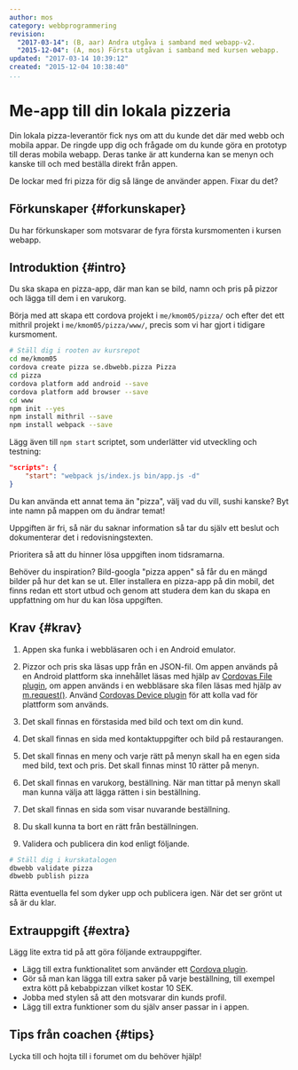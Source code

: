 ```yaml
---
author: mos
category: webbprogrammering
revision:
  "2017-03-14": (B, aar) Andra utgåva i samband med webapp-v2.
  "2015-12-04": (A, mos) Första utgåvan i samband med kursen webapp.
updated: "2017-03-14 10:39:12"
created: "2015-12-04 10:38:40"
...
```

Me-app till din lokala pizzeria
==================================

Din lokala pizza-leverantör fick nys om att du kunde det där med webb och mobila appar. De ringde upp dig och frågade om du kunde göra en prototyp till deras mobila webapp. Deras tanke är att kunderna kan se menyn och kanske till och med beställa direkt från appen.

De lockar med fri pizza för dig så länge de använder appen. Fixar du det?

<!--more-->



Förkunskaper {#forkunskaper}
-----------------------

Du har förkunskaper som motsvarar de fyra första kursmomenten i kursen webapp.



Introduktion {#intro}
-----------------------

Du ska skapa en pizza-app, där man kan se bild, namn och pris på pizzor och lägga till dem i en varukorg.

Börja med att skapa ett cordova projekt i `me/kmom05/pizza/` och efter det ett mithril projekt i `me/kmom05/pizza/www/`, precis som vi har gjort i tidigare kursmoment.

```bash
# Ställ dig i rooten av kursrepot
cd me/kmom05
cordova create pizza se.dbwebb.pizza Pizza
cd pizza
cordova platform add android --save
cordova platform add browser --save
cd www
npm init --yes
npm install mithril --save
npm install webpack --save
```

Lägg även till `npm start` scriptet, som underlätter vid utveckling och testning:

```json
"scripts": {
    "start": "webpack js/index.js bin/app.js -d"
}
```

Du kan använda ett annat tema än "pizza", välj vad du vill, sushi kanske? Byt inte namn på mappen om du ändrar temat!

Uppgiften är fri, så när du saknar information så tar du själv ett beslut och dokumenterar det i redovisningstexten.

Prioritera så att du hinner lösa uppgiften inom tidsramarna.

Behöver du inspiration? Bild-googla "pizza appen" så får du en mängd bilder på hur det kan se ut. Eller installera en pizza-app på din mobil, det finns redan ett stort utbud och genom att studera dem kan du skapa en uppfattning om hur du kan lösa uppgiften.



Krav {#krav}
-----------------------

1. Appen ska funka i webbläsaren och i en Android emulator.

1. Pizzor och pris ska läsas upp från en JSON-fil. Om appen används på en Android plattform ska innehållet läsas med hjälp av [Cordovas File plugin](https://cordova.apache.org/docs/en/latest/reference/cordova-plugin-file/index.html), om appen används i en webbläsare ska filen läsas med hjälp av [m.request()](http://mithril.js.org/request.html). Använd [Cordovas Device plugin](https://cordova.apache.org/docs/en/latest/reference/cordova-plugin-device/index.html) för att kolla vad för plattform som används.

1. Det skall finnas en förstasida med bild och text om din kund.

1. Det skall finnas en sida med kontaktuppgifter och bild på restaurangen.

1. Det skall finnas en meny och varje rätt på menyn skall ha en egen sida med bild, text och pris. Det skall finnas minst 10 rätter på menyn.

1. Det skall finnas en varukorg, beställning. När man tittar på menyn skall man kunna välja att lägga rätten i sin beställning.

1. Det skall finnas en sida som visar nuvarande beställning.

1. Du skall kunna ta bort en rätt från beställningen.

11. Validera och publicera din kod enligt följande.

```bash
# Ställ dig i kurskatalogen
dbwebb validate pizza
dbwebb publish pizza
```

Rätta eventuella fel som dyker upp och publicera igen. När det ser grönt ut så är du klar. 



Extrauppgift {#extra}
-----------------------

Lägg lite extra tid på att göra följande extrauppgifter.

* Lägg till extra funktionalitet som använder ett [Cordova plugin](https://cordova.apache.org/docs/en/latest/#plugin-apis).
* Gör så man kan lägga till extra saker på varje beställning, till exempel extra kött på kebabpizzan vilket kostar 10 SEK.
* Jobba med stylen så att den motsvarar din kunds profil.
* Lägg till extra funktioner som du själv anser passar in i appen.



Tips från coachen {#tips}
-----------------------

Lycka till och hojta till i forumet om du behöver hjälp!




